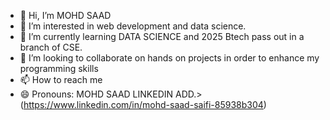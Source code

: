 - 👋 Hi, I’m MOHD SAAD
- 👀 I’m interested in web development and data science.
- 🌱 I’m currently learning DATA SCIENCE and 2025 Btech pass out in a branch of CSE.
- 💞️ I’m looking to collaborate on hands on projects in order to enhance my programming skills
- 📫 How to reach me 
- 😄 Pronouns: MOHD SAAD LINKEDIN ADD.> (https://www.linkedin.com/in/mohd-saad-saifi-85938b304)

<!---
sdjml3/sdjml3 is a ✨ special ✨ repository because its `README.md` (this file) appears on your GitHub profile.
You can click the Preview link to take a look at your changes.
--->
